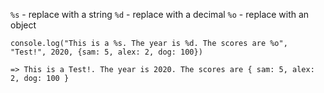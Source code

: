`%s` - replace with a string
`%d` - replace with a decimal
`%o` - replace with an object 

```
console.log("This is a %s. The year is %d. The scores are %o", "Test!", 2020, {sam: 5, alex: 2, dog: 100})

=> This is a Test!. The year is 2020. The scores are { sam: 5, alex: 2, dog: 100 }
```